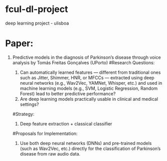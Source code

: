 # fcul-dl-project
deep learning project - ulisboa


# Paper:

1. Predictive models in the diagnosis of Parkinson’s disease through voice analysis by Tomás Freitas Gonçalves (UPorto)
   #Research Questions:
   
     1) Can automatically learned features — different from traditional ones such as Jitter, Shimmer, HNR, or MFCCs — extracted using deep neural networks (e.g., Wav2Vec, YAMNet,               Whisper, etc.) and used in machine learning models (e.g., SVM, Logistic Regression, Random Forest) lead to better predictive performance?
     2) Are deep learning models practically usable in clinical and medical settings?

   #Strategy:

     1) Deep feature extraction + classical classifier

   #Proposals for Implementation:
   
     1) Use both deep neural networks (DNNs) and pre-trained models (such as Wav2Vec, etc.) directly for the classification of Parkinson’s disease from raw audio data. 




